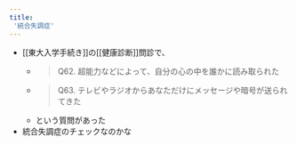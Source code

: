 ```yaml
---
title:
 '統合失調症'
---
```


- [[東大入学手続き]]の[[健康診断]]問診で、
    - > Q62. 超能力などによって、自分の心の中を誰かに読み取られた
    - > Q63. テレビやラジオからあなただけにメッセージや暗号が送られてきた
    - という質問があった
- 統合失調症のチェックなのかな
